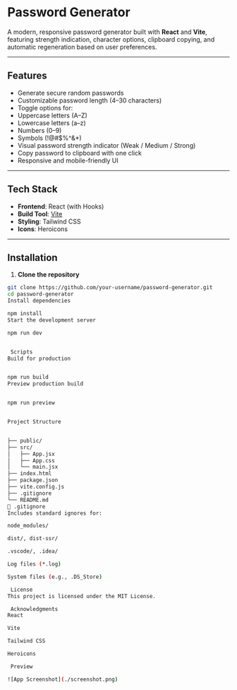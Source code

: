 # Password Generator

A modern, responsive password generator built with **React** and **Vite**, featuring strength indication, character options, clipboard copying, and automatic regeneration based on user preferences.

---

## Features

-  Generate secure random passwords
-  Customizable password length (4–30 characters)
-  Toggle options for:
  - Uppercase letters (A–Z)
  - Lowercase letters (a–z)
  - Numbers (0–9)
  - Symbols (!@#$%^&*)
-  Visual password strength indicator (Weak / Medium / Strong)
-  Copy password to clipboard with one click
-  Responsive and mobile-friendly UI

---

## Tech Stack

- **Frontend**: React (with Hooks)
- **Build Tool**: [Vite](https://vitejs.dev/)
- **Styling**: Tailwind CSS
- **Icons**: Heroicons

---

## Installation

1. **Clone the repository**

```bash
git clone https://github.com/your-username/password-generator.git
cd password-generator
Install dependencies

npm install
Start the development server

npm run dev


 Scripts
Build for production


npm run build
Preview production build


npm run preview


Project Structure


├── public/
├── src/
│   ├── App.jsx
│   ├── App.css
│   └── main.jsx
├── index.html
├── package.json
├── vite.config.js
├── .gitignore
└── README.md
📝 .gitignore
Includes standard ignores for:

node_modules/

dist/, dist-ssr/

.vscode/, .idea/

Log files (*.log)

System files (e.g., .DS_Store)

 License
This project is licensed under the MIT License.

 Acknowledgments
React

Vite

Tailwind CSS

Heroicons

 Preview

![App Screenshot](./screenshot.png)
